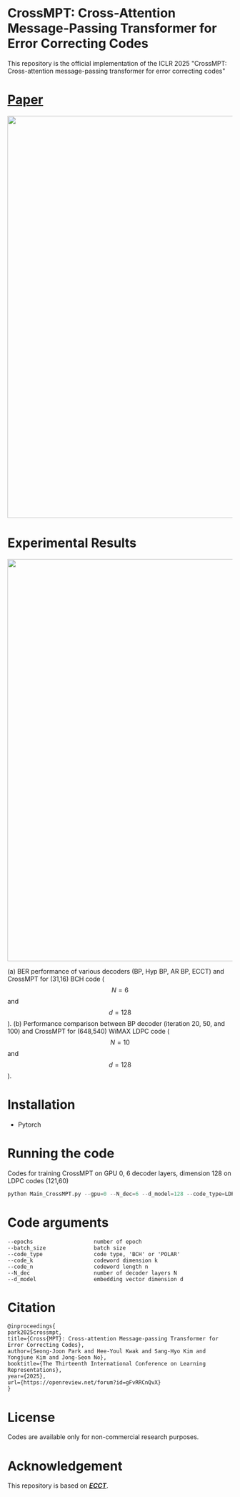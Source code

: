 # CrossMPT: Cross-Attention Message-Passing Transformer for Error Correcting Codes

This repository is the official implementation of the ICLR 2025 "CrossMPT: Cross-attention message-passing transformer for error correcting codes"

# [Paper]([https://arxiv.org/abs/2308.08128](https://openreview.net/forum?id=gFvRRCnQvX))
<p align="center"><img src="https://github.com/user-attachments/assets/9623e0e2-eebd-4479-a28f-fc1308d76c65" width="900"/>

# Experimental Results
<p align="center"><img src="https://github.com/user-attachments/assets/db1dbe19-c09f-43dd-a28b-c12395e6a29f" width="900"/>

(a) BER performance of various decoders (BP, Hyp BP, AR BP, ECCT) and CrossMPT for (31,16) BCH code ($$N=6$$ and $$d=128$$). (b) Performance comparison between BP decoder (iteration 20, 50, and 100) and CrossMPT for (648,540) WiMAX LDPC code ($$N=10$$ and $$d=128$$).


# Installation
* Pytorch

# Running the code

Codes for training CrossMPT on GPU 0, 6 decoder layers, dimension 128 on LDPC codes (121,60)

```python
python Main_CrossMPT.py --gpu=0 --N_dec=6 --d_model=128 --code_type=LDPC --code_n=121--code_k=60
```

# Code arguments
```
--epochs                   number of epoch
--batch_size               batch size
--code_type                code type, 'BCH' or 'POLAR'
--code_k                   codeword dimension k
--code_n                   codeword length n
--N_dec                    number of decoder layers N
--d_model                  embedding vector dimension d
```

# Citation

```
@inproceedings{
park2025crossmpt,
title={Cross{MPT}: Cross-attention Message-passing Transformer for Error Correcting Codes},
author={Seong-Joon Park and Hee-Youl Kwak and Sang-Hyo Kim and Yongjune Kim and Jong-Seon No},
booktitle={The Thirteenth International Conference on Learning Representations},
year={2025},
url={https://openreview.net/forum?id=gFvRRCnQvX}
}
```

# License

Codes are available only for non-commercial research purposes.

# Acknowledgement

This repository is based on [***ECCT***](https://github.com/yoniLc/ECCT).
